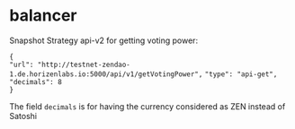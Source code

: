 # balancer

Snapshot Strategy api-v2 for getting voting power:

`{`\
    `"url": "http://testnet-zendao-1.de.horizenlabs.io:5000/api/v1/getVotingPower",`
    `"type": "api-get",`\
    `"decimals": 8`\
`}`

The field `decimals` is for having the currency considered as ZEN instead of Satoshi